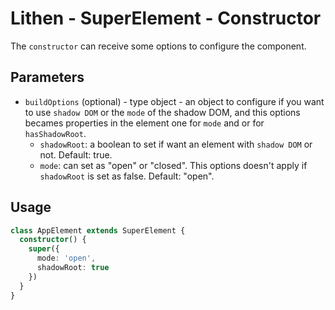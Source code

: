 # Lithen - SuperElement - Constructor

The `constructor` can receive some options to configure the component.

## Parameters
- `buildOptions` (optional) - type object - an object to configure if you want to use `shadow DOM` or
the `mode` of the shadow DOM, and this options becames properties in the element one for `mode` and
or for `hasShadowRoot`.
  - `shadowRoot`: a boolean to set if want an element with `shadow DOM` or not. Default: true.
  - `mode`: can set as "open" or "closed". This options doesn't apply if `shadowRoot` is set as false. Default: "open".

## Usage
```ts
class AppElement extends SuperElement {
  constructor() {
    super({
      mode: 'open',
      shadowRoot: true
    })
  }
}
```

